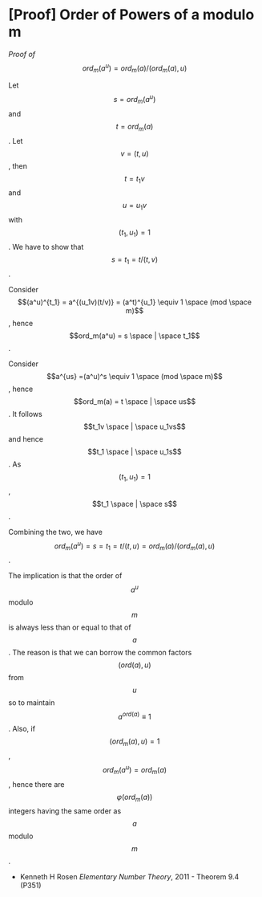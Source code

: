# \[Proof] Order of Powers of a modulo m

_Proof of_ $$ord_m(a^u) = ord_m(a) / (ord_m(a), u)$$

Let $$s = ord_m(a^u)$$ and $$t = ord_m(a)$$. Let $$v = (t, u)$$, then $$t = t_1v$$ and $$u = u_1v$$ with $$(t_1, u_1) = 1$$. We have to show that $$s = t_1 = t / (t, v)$$.

Consider $$(a^u)^{t_1} = a^{(u_1v)(t/v)} = (a^t)^{u_1} \equiv 1 \space (mod \space m)$$, hence $$ord_m(a^u) = s \space | \space t_1$$.

Consider $$a^{us} =(a^u)^s \equiv 1 \space (mod \space m)$$, hence $$ord_m(a) = t \space | \space us$$. It follows $$t_1v \space | \space u_1vs$$ and hence $$t_1 \space | \space u_1s$$. As $$(t_1, u_1) = 1$$, $$t_1 \space | \space s$$.

Combining the two, we have $$ord_m(a^u) = s = t_1 = t / (t, u) = ord_m(a) / (ord_m(a), u)$$.

The implication is that the order of $$a^u$$ modulo $$m$$ is always less than or equal to that of $$a$$. The reason is that we can borrow the common factors $$(ord(a), u)$$ from $$u$$ so to maintain $$a^{ord(a)} \equiv 1$$. Also, if $$(ord_m(a), u) = 1$$, $$ord_m(a^u) = ord_m(a)$$, hence there are $$\varphi(ord_m(a))$$ integers having the same order as $$a$$ modulo $$m$$.

* Kenneth H Rosen _Elementary Number Theory_, 2011 - Theorem 9.4 (P351)
